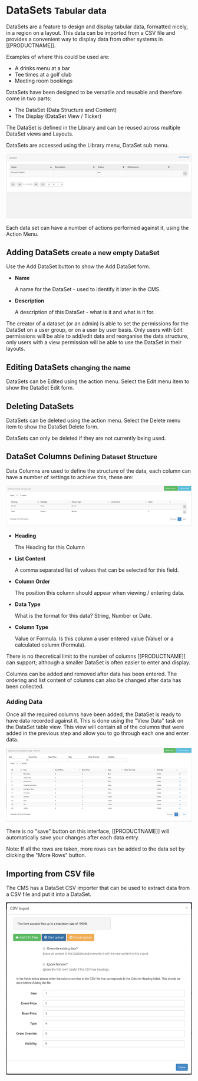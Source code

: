 <!--toc=media-->
# DataSets <small>Tabular data</small>

DataSets are a feature to design and display tabular data, formatted nicely, in a region on a layout. This data can be imported from a CSV file and provides a convenient way to display data from other systems in [[PRODUCTNAME]].

Examples of where this could be used are:

*   A drinks menu at a bar
*   Tee times at a golf club
*   Meeting room bookings

DataSets have been designed to be versatile and reusable and therefore come in two parts:

*   The DataSet (Data Structure and Content)
*   The Display (DataSet View / Ticker)

The DataSet is defined in the Library and can be reused across multiple DataSet views and Layouts.

DataSets are accessed using the Library menu, DataSet sub menu.

![Add Dataset](img/media_dataset_table.png)

Each data set can have a number of actions performed against it, using the Action Menu.

## Adding DataSets <small>create a new empty DataSet</small>

Use the Add DataSet button to show the Add DataSet form.

- **Name**

	A name for the DataSet - used to identify it later in the CMS.


- **Description**

	A description of this DataSet - what is it and what is it for.


The creator of a dataset (or an admin) is able to set the permissions for the DataSet on a user group, or on a user by 
user basis. Only users with Edit permissions will be able to add/edit data and reorganise the data structure, only users with 
a view permission will be able to use the DataSet in their layouts.

## Editing DataSets <small>changing the name</small>

DataSets can be Edited using the action menu. Select the Edit menu item to show the DataSet Edit form.

## Deleting DataSets

DataSets can be deleted using the action menu. Select the Delete menu item to show the DataSet Delete form.

DataSets can only be deleted if they are not currently being used.

## DataSet Columns <small>Defining Dataset Structure</small>

Data Columns are used to define the structure of the data, each column can have a number of settings to achieve this, these are:

![Dataset Column](img/media_dataset_dataset_column.png)

- **Heading**
	
	The Heading for this Column

- **List Content**
	
	A comma separated list of values that can be selected for this field.

- **Column Order**
	
	The position this column should appear when viewing / entering data.

- **Data Type**
	
	What is the format for this data? String, Number or Date.

- **Column Type**
	
	Value or Formula. Is this column a user entered value (Value) or a calculated column (Formula).


There is no theoretical limit to the number of columns [[PRODUCTNAME]] can support; although a smaller DataSet is often easier to enter and display.

Columns can be added and removed after data has been entered. The ordering and list content of columns can also be changed after data has been collected.

### Adding Data

Once all the required columns have been added, the DataSet is ready to have data recorded against it. This is done using 
the "View Data" task on the DataSet table view. This view will contain all of the columns that were added in the 
previous step and allow you to go through each one and enter data.

![Dataset Row](img/media_dataset_row.png)

There is no "save" button on this interface, [[PRODUCTNAME]] will automatically save your changes after each data entry.

Note: If all the rows are taken, more rows can be added to the data set by clicking the "More Rows" button.

## Importing from CSV file

The CMS has a DataSet CSV importer that can be used to extract data from a CSV file and put it into a DataSet.

![Dataset Import CSV](img/media_dataset_importcsv_form.png)